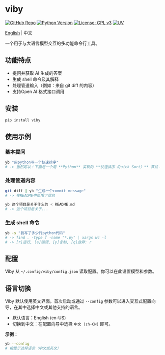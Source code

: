 # viby

[![GitHub Repo](https://img.shields.io/badge/GitHub-viby-181717?logo=github)](https://github.com/JohanLi233/viby)
[![Python Version](https://img.shields.io/badge/python-3.10%2B-blue)](https://www.python.org/downloads/release/python-3100/)
[![License: GPL v3](https://img.shields.io/badge/License-GPLv3-blue.svg)](https://www.gnu.org/licenses/gpl-3.0)
[![UV](https://img.shields.io/badge/UV-Package%20Manager-blueviolet)](https://github.com/astral-sh/uv)
<!-- [![MCP](https://img.shields.io/badge/MCP-Compatible-brightgreen)](https://github.com/estitesc/mission-control-link) -->

[English](https://github.com/JohanLi233/viby/blob/main/README.md) | 中文

一个用于与大语言模型交互的多功能命令行工具。

## 功能特点

- 提问并获取 AI 生成的答案
- 生成 shell 命令及其解释
- 处理管道输入（例如：来自 git diff 的内容）
- 支持Open AI 格式接口调用

## 安装

```sh
pip install viby
```

## 使用示例

### 基本提问

```sh
yb "用python写一个快速排序"
# -> 当然可以！下面是一个用 **Python** 实现的 **快速排序（Quick Sort）** 算法：
```

### 处理管道内容

```sh
git diff | yb "生成一个commit message"
# -> 在README中新增了信息
```

```sh
yb 这个项目是关于什么的 < README.md 
# -> 这个项目是关于...
```

### 生成 shell 命令

```sh
yb -s "我写了多少行python代码"
# -> find . -type f -name "*.py" | xargs wc -l
# -> [r]运行, [e]编辑, [y]复制, [q]放弃: r
```

## 配置

Viby 从 `~/.config/viby/config.json` 读取配置。你可以在此设置模型和参数。

## 语言切换

Viby 默认使用英文界面。首次启动或通过 `--config` 参数可以进入交互式配置向导，在其中选择中文或其他支持的语言。

- 默认语言：English (en-US)
- 切换到中文：在配置向导中选择 `中文 (zh-CN)` 即可。

**示例：**

```sh
yb --config
# 按提示选择语言（中文或英文）
```
